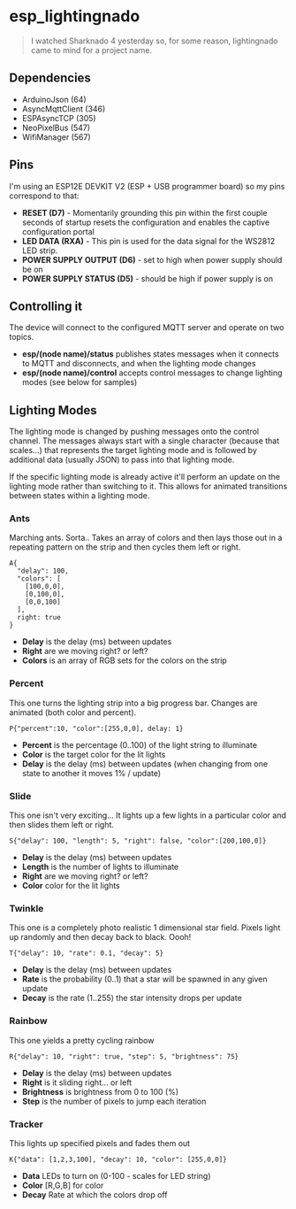 # esp_lightingnado

> I watched Sharknado 4 yesterday so, for some reason, lightingnado came to mind for a project name.

## Dependencies

* ArduinoJson (64)
* AsyncMqttClient (346)
* ESPAsyncTCP (305)
* NeoPixelBus (547)
* WifiManager (567)

## Pins

I'm using an ESP12E DEVKIT V2 (ESP + USB programmer board) so my pins correspond to that:

* **RESET (D7)** - Momentarily grounding this pin within the first couple seconds of startup resets the configuration and enables the captive configuration portal
* **LED DATA (RXA)** - This pin is used for the data signal for the WS2812 LED strip.
* **POWER SUPPLY OUTPUT (D6)** - set to high when power supply should be on
* **POWER SUPPLY STATUS (D5)** - should be high if power supply is on

## Controlling it

The device will connect to the configured MQTT server and operate on two topics.

* **esp/(node name)/status** publishes states messages when it connects to MQTT and disconnects, and when the lighting mode changes
* **esp/(node name)/control** accepts control messages to change lighting modes (see below for samples)

## Lighting Modes

The lighting mode is changed by pushing messages onto the control channel.  The messages always start with a single character (because that scales...) that represents the target lighting mode and is followed by additional data (usually JSON) to pass into that lighting mode.

If the specific lighting mode is already active it'll perform an update on the lighting mode rather than switching to it.  This allows for animated transitions between states within a lighting mode.

### Ants

Marching ants.  Sorta..  Takes an array of colors and then lays those out in a repeating pattern on the strip and then cycles them left or right.

```
A{
  "delay": 100,
  "colors": [
    [100,0,0],
    [0,100,0],
    [0,0,100]
  ],
  right: true
}
```

* **Delay** is the delay (ms) between updates
* **Right** are we moving right? or left?
* **Colors** is an array of RGB sets for the colors on the strip


### Percent

This one turns the lighting strip into a big progress bar.  Changes are animated (both color and percent).

```
P{"percent":10, "color":[255,0,0], delay: 1}
```

* **Percent** is the percentage (0..100) of the light string to illuminate
* **Color** is the target color for the lit lights
* **Delay** is the delay (ms) between updates (when changing from one state to another it moves 1% / update)

### Slide

This one isn't very exciting... It lights up a few lights in a particular color and then slides them left or right.

```
S{"delay": 100, "length": 5, "right": false, "color":[200,100,0]}
```

* **Delay** is the delay (ms) between updates
* **Length** is the number of lights to illuminate
* **Right** are we moving right? or left?
* **Color** color for the lit lights

### Twinkle

This one is a completely photo realistic 1 dimensional star field.  Pixels light up randomly and then decay back to black.  Oooh!

```
T{"delay": 10, "rate": 0.1, "decay": 5}
```

* **Delay** is the delay (ms) between updates
* **Rate** is the probability (0..1) that a star will be spawned in any given update
* **Decay** is the rate (1..255) the star intensity drops per update


### Rainbow

This one yields a pretty cycling rainbow

```
R{"delay": 10, "right": true, "step": 5, "brightness": 75}
```

* **Delay** is the delay (ms) between updates
* **Right** is it sliding right... or left
* **Brightness** is brightness from 0 to 100 (%)
* **Step** is the number of pixels to jump each iteration

### Tracker

This lights up specified pixels and fades them out

```
K{"data": [1,2,3,100], "decay": 10, "color": [255,0,0]}
```

* **Data** LEDs to turn on (0-100 - scales for LED string)
* **Color** [R,G,B] for color
* **Decay** Rate at which the colors drop off
